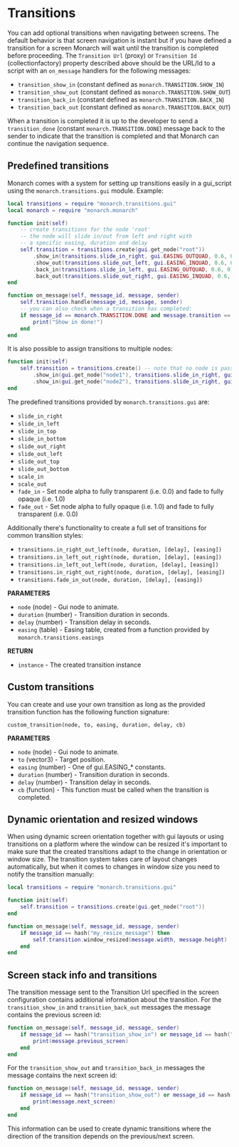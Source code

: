 # Transitions
You can add optional transitions when navigating between screens. The default behavior is that screen navigation is instant but if you have defined a transition for a screen Monarch will wait until the transition is completed before proceeding. The `Transition Url` (proxy) or `Transition Id` (collectionfactory) property described above should be the URL/Id to a script with an `on_message` handlers for the following messages:

* `transition_show_in` (constant defined as `monarch.TRANSITION.SHOW_IN`)
* `transition_show_out` (constant defined as `monarch.TRANSITION.SHOW_OUT`)
* `transition_back_in` (constant defined as `monarch.TRANSITION.BACK_IN`)
* `transition_back_out` (constant defined as `monarch.TRANSITION.BACK_OUT`)

When a transition is completed it is up to the developer to send a `transition_done` (constant `monarch.TRANSITION.DONE`) message back to the sender to indicate that the transition is completed and that Monarch can continue the navigation sequence.


## Predefined transitions
Monarch comes with a system for setting up transitions easily in a gui_script using the `monarch.transitions.gui` module. Example:

```lua
local transitions = require "monarch.transitions.gui"
local monarch = require "monarch.monarch"

function init(self)
	-- create transitions for the node 'root'
	-- the node will slide in/out from left and right with
	-- a specific easing, duration and delay
	self.transition = transitions.create(gui.get_node("root"))
		.show_in(transitions.slide_in_right, gui.EASING_OUTQUAD, 0.6, 0)
		.show_out(transitions.slide_out_left, gui.EASING_INQUAD, 0.6, 0)
		.back_in(transitions.slide_in_left, gui.EASING_OUTQUAD, 0.6, 0)
		.back_out(transitions.slide_out_right, gui.EASING_INQUAD, 0.6, 0)
end

function on_message(self, message_id, message, sender)
	self.transition.handle(message_id, message, sender)
	-- you can also check when a transition has completed:
	if message_id == monarch.TRANSITION.DONE and message.transition == monarch.TRANSITION.SHOW_IN then
		print("Show in done!")
	end
end
```

It is also possible to assign transitions to multiple nodes:

```lua
function init(self)
	self.transition = transitions.create() -- note that no node is passed to transition.create()!
		.show_in(gui.get_node("node1"), transitions.slide_in_right, gui.EASING_OUTQUAD, 0.6, 0)
		.show_in(gui.get_node("node2"), transitions.slide_in_right, gui.EASING_OUTQUAD, 0.6, 0)
end
```

The predefined transitions provided by `monarch.transitions.gui` are:

* `slide_in_right`
* `slide_in_left`
* `slide_in_top`
* `slide_in_bottom`
* `slide_out_right`
* `slide_out_left`
* `slide_out_top`
* `slide_out_bottom`
* `scale_in`
* `scale_out`
* `fade_in` - Set node alpha to fully transparent (i.e. 0.0) and fade to fully opaque (i.e. 1.0)
* `fade_out` - Set node alpha to fully opaque (i.e. 1.0) and fade to fully transparent (i.e. 0.0)

Additionally there's functionality to create a full set of transitions for common transition styles:

* `transitions.in_right_out_left(node, duration, [delay], [easing])`
* `transitions.in_left_out_right(node, duration, [delay], [easing])`
* `transitions.in_left_out_left(node, duration, [delay], [easing])`
* `transitions.in_right_out_right(node, duration, [delay], [easing])`
* `transitions.fade_in_out(node, duration, [delay], [easing])`

**PARAMETERS**
* `node` (node) - Gui node to animate.
* `duration` (number) - Transition duration in seconds.
* `delay` (number) - Transition delay in seconds.
* `easing` (table) - Easing table, created from a function provided by `monarch.transitions.easings`

**RETURN**
* `instance` - The created transition instance


## Custom transitions
You can create and use your own transition as long as the provided transition function has the following function signature:

	custom_transition(node, to, easing, duration, delay, cb)

**PARAMETERS**
* `node` (node) - Gui node to animate.
* `to` (vector3) - Target position.
* `easing` (number) - One of gui.EASING_* constants.
* `duration` (number) - Transition duration in seconds.
* `delay` (number) - Transition delay in seconds.
* `cb` (function) - This function must be called when the transition is completed.


## Dynamic orientation and resized windows
When using dynamic screen orientation together with gui layouts or using transitions on a platform where the window can be resized it's important to make sure that the created transitions adapt to the change in orientation or window size. The transition system takes care of layout changes automatically, but when it comes to changes in window size you need to notify the transition manually:

```lua
local transitions = require "monarch.transitions.gui"

function init(self)
	self.transition = transitions.create(gui.get_node("root"))
end

function on_message(self, message_id, message, sender)
	if message_id == hash("my_resize_message") then
		self.transition.window_resized(message.width, message.height)
	end
end
```

## Screen stack info and transitions
The transition message sent to the Transition Url specified in the screen configuration contains additional information about the transition. For the `transition_show_in` and `transition_back_out` messages the message contains the previous screen id:

```lua
function on_message(self, message_id, message, sender)
	if message_id == hash("transition_show_in") or message_id == hash("transition_back_out") then
		print(message.previous_screen)
	end
end
```

For the `transition_show_out` and `transition_back_in` messages the message contains the next screen id:

```lua
function on_message(self, message_id, message, sender)
	if message_id == hash("transition_show_out") or message_id == hash("transition_back_in") then
		print(message.next_screen)
	end
end
```

This information can be used to create dynamic transitions where the direction of the transition depends on the previous/next screen.
